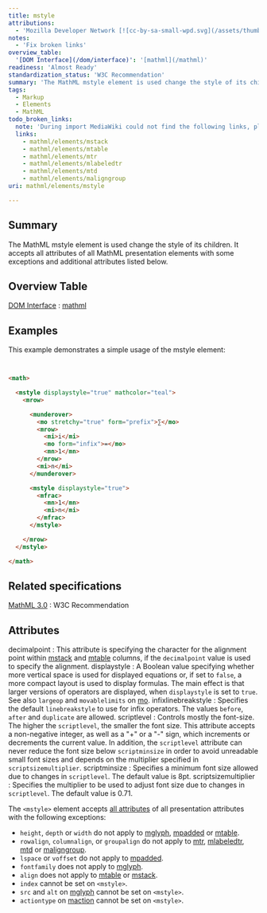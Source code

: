 ```yaml
---
title: mstyle
attributions:
  - 'Mozilla Developer Network [![cc-by-sa-small-wpd.svg](/assets/thumb/8/8c/cc-by-sa-small-wpd.svg/120px-cc-by-sa-small-wpd.svg.png)](http://creativecommons.org/licenses/by-sa/3.0/us/): [Article](https://developer.mozilla.org/en-US/docs/MathML/Element/mstyle)'
notes:
  - 'Fix broken links'
overview_table:
  '[DOM Interface](/dom/interface)': '[mathml](/mathml)'
readiness: 'Almost Ready'
standardization_status: 'W3C Recommendation'
summary: 'The MathML mstyle element is used change the style of its children. It accepts all attributes of all MathML presentation elements with some exceptions and additional attributes listed below.'
tags:
  - Markup
  - Elements
  - MathML
todo_broken_links:
  note: 'During import MediaWiki could not find the following links, please fix and adjust this list.'
  links:
    - mathml/elements/mstack
    - mathml/elements/mtable
    - mathml/elements/mtr
    - mathml/elements/mlabeledtr
    - mathml/elements/mtd
    - mathml/elements/maligngroup
uri: mathml/elements/mstyle

---
```

## <span>Summary</span>

The MathML mstyle element is used change the style of its children. It accepts all attributes of all MathML presentation elements with some exceptions and additional attributes listed below.

## <span>Overview Table</span>

[DOM Interface](/dom/interface)
:   [mathml](/mathml)

## <span>Examples</span>

This example demonstrates a simple usage of the mstyle element:

``` html


<math>

  <mstyle displaystyle="true" mathcolor="teal">
    <mrow>

      <munderover>
        <mo stretchy="true" form="prefix">∑</mo>
        <mrow>
          <mi>i</mi>
          <mo form="infix">=</mo>
          <mn>1</mn>
        </mrow>
        <mi>n</mi>
      </munderover>

      <mstyle displaystyle="true">
        <mfrac>
          <mn>1</mn>
          <mi>n</mi>
        </mfrac>
      </mstyle>

    </mrow>
  </mstyle>

</math>
```

</pre>

## <span>Related specifications</span>

[MathML 3.0](http://www.w3.org/TR/MathML3/chapter3.html#presm.mstyle)
:   W3C Recommendation

## <span>Attributes</span>

 decimalpoint
:   This attribute is specifying the character for the alignment point within [mstack](/w/index.php?title=mathml/elements/mstack&action=edit&redlink=1) and [mtable](/w/index.php?title=mathml/elements/mtable&action=edit&redlink=1) columns, if the `decimalpoint` value is used to specify the alignment.
 displaystyle
:   A Boolean value specifying whether more vertical space is used for displayed equations or, if set to `false`, a more compact layout is used to display formulas. The main effect is that larger versions of operators are displayed, when `displaystyle` is set to `true`. See also `largeop` and `movablelimits` on [mo](/mathml/elements/mo).
 infixlinebreakstyle
:   Specifies the default `linebreakstyle` to use for infix operators. The values `before`, `after` and `duplicate` are allowed.
 scriptlevel
:   Controls mostly the font-size. The higher the `scriptlevel`, the smaller the font size. This attribute accepts a non-negative integer, as well as a "+" or a "-" sign, which increments or decrements the current value. In addition, the `scriptlevel` attribute can never reduce the font size below `scriptminsize` in order to avoid unreadable small font sizes and depends on the multiplier specified in `scriptsizemultiplier`.
 scriptminsize
:   Specifies a minimum font size allowed due to changes in `scriptlevel`. The default value is 8pt.
 scriptsizemultiplier
:   Specifies the multiplier to be used to adjust font size due to changes in `scriptlevel`. The default value is 0.71.

The `<mstyle>` element accepts [all attributes](/mathml/attributes) of all presentation attributes with the following exceptions:

-   `height`, `depth` or `width` do not apply to [mglyph](/mathml/elements/mglyph), [mpadded](/mathml/elements/mpadded) or [mtable](/w/index.php?title=mathml/elements/mtable&action=edit&redlink=1).
-   `rowalign`, `columnalign`, or `groupalign` do not apply to [mtr](/w/index.php?title=mathml/elements/mtr&action=edit&redlink=1), [mlabeledtr](/w/index.php?title=mathml/elements/mlabeledtr&action=edit&redlink=1), [mtd](/w/index.php?title=mathml/elements/mtd&action=edit&redlink=1) or [maligngroup](/w/index.php?title=mathml/elements/maligngroup&action=edit&redlink=1).
-   `lspace` or `voffset` do not apply to [mpadded](/mathml/elements/mpadded).
-   `fontfamily` does not apply to [mglyph](/mathml/elements/mglyph).
-   `align` does not apply to [mtable](/w/index.php?title=mathml/elements/mtable&action=edit&redlink=1) or [mstack](/w/index.php?title=mathml/elements/mstack&action=edit&redlink=1).
-   `index` cannot be set on `<mstyle>`.
-   `src` and `alt` on [mglyph](/mathml/elements/mglyph) cannot be set on `<mstyle>`.
-   `actiontype` on [maction](/mathml/elements/maction) cannot be set on `<mstyle>`.
